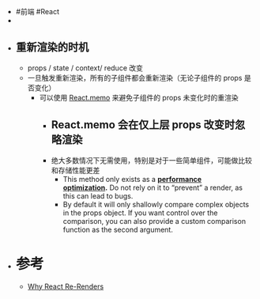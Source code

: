 - #前端 #React
-
- ## 重新渲染的时机
	- props / state / context/ reduce 改变
	- 一旦触发重新渲染，所有的子组件都会重新渲染（无论子组件的 props 是否变化）
		- 可以使用 [React.memo](https://reactjs.org/docs/react-api.html#reactmemo) 来避免子组件的 props 未变化时的重渲染
			- React.memo 会在仅上层 props 改变时忽略渲染
				-
			- 绝大多数情况下无需使用，特别是对于一些简单组件，可能做比较和存储性能更差
				- This method only exists as a **[performance optimization](https://reactjs.org/docs/optimizing-performance.html).** Do not rely on it to “prevent” a render, as this can lead to bugs.
				- By default it will only shallowly compare complex objects in the props object. If you want control over the comparison, you can also provide a custom comparison function as the second argument.
- # 参考
	- [Why React Re-Renders](https://www.joshwcomeau.com/react/why-react-re-renders/)